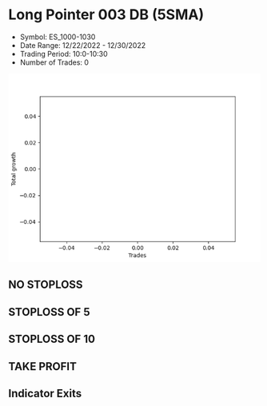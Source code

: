 # Long Pointer 003 DB (5SMA)
- Symbol: ES_1000-1030
- Date Range: 12/22/2022 - 12/30/2022
- Trading Period: 10:0-10:30
- Number of Trades: 0

![Plot](LongPointer003DBES_1000-1030(5SMA).png)
## NO STOPLOSS














## STOPLOSS OF 5














## STOPLOSS OF 10














## TAKE PROFIT











## Indicator Exits


